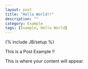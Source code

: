 ```yaml
---
layout: post
title: "Hello World!!"
description: ""
category: Example
tags: [Example, Hello World]
---
```

{% include JB/setup %}

This is a Post Example !!

This is where your content will appear.
